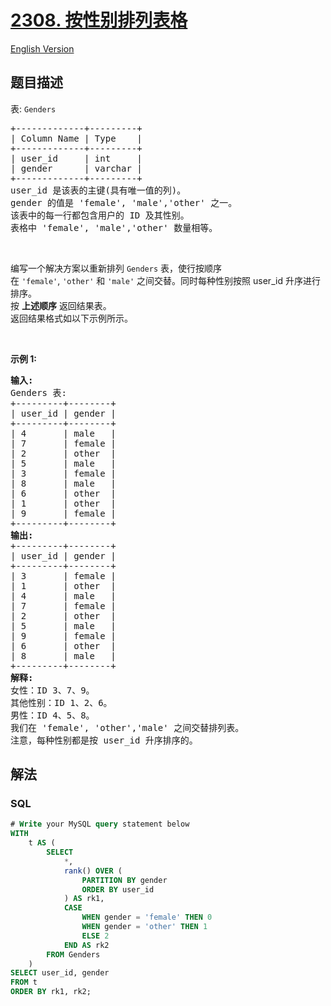# [2308. 按性别排列表格](https://leetcode.cn/problems/arrange-table-by-gender)

[English Version](/solution/2300-2399/2308.Arrange%20Table%20by%20Gender/README_EN.md)

## 题目描述

<!-- 这里写题目描述 -->

<p>表: <code>Genders</code></p>

<pre>
+-------------+---------+
| Column Name | Type    |
+-------------+---------+
| user_id     | int     |
| gender      | varchar |
+-------------+---------+
user_id 是该表的主键(具有唯一值的列)。
gender 的值是 'female', 'male','other' 之一。
该表中的每一行都包含用户的 ID 及其性别。
表格中 'female', 'male','other' 数量相等。
</pre>

<p>&nbsp;</p>

<p>编写一个解决方案以重新排列 <code>Genders</code> 表，使行按顺序在&nbsp;<code>'female'</code>,&nbsp;<code>'other'</code>&nbsp;和&nbsp;<code>'male'</code>&nbsp;之间交替。同时每种性别按照&nbsp;user_id 升序进行排序。<br />
按 <strong>上述顺序</strong> 返回结果表。<br />
返回结果格式如以下示例所示。</p>

<p>&nbsp;</p>

<p><strong>示例 1:</strong></p>

<pre>
<strong>输入:</strong> 
Genders 表:
+---------+--------+
| user_id | gender |
+---------+--------+
| 4       | male   |
| 7       | female |
| 2       | other  |
| 5       | male   |
| 3       | female |
| 8       | male   |
| 6       | other  |
| 1       | other  |
| 9       | female |
+---------+--------+
<strong>输出:</strong> 
+---------+--------+
| user_id | gender |
+---------+--------+
| 3       | female |
| 1       | other  |
| 4       | male   |
| 7       | female |
| 2       | other  |
| 5       | male   |
| 9       | female |
| 6       | other  |
| 8       | male   |
+---------+--------+
<strong>解释:</strong> 
女性：ID 3、7、9。
其他性别：ID 1、2、6。
男性：ID 4、5、8。
我们在 'female', 'other','male' 之间交替排列表。
注意，每种性别都是按 user_id 升序排序的。
</pre>

## 解法

<!-- 这里可写通用的实现逻辑 -->

<!-- tabs:start -->

### **SQL**

<!-- 这里可写当前语言的特殊实现逻辑 -->

```sql
# Write your MySQL query statement below
WITH
    t AS (
        SELECT
            *,
            rank() OVER (
                PARTITION BY gender
                ORDER BY user_id
            ) AS rk1,
            CASE
                WHEN gender = 'female' THEN 0
                WHEN gender = 'other' THEN 1
                ELSE 2
            END AS rk2
        FROM Genders
    )
SELECT user_id, gender
FROM t
ORDER BY rk1, rk2;
```

<!-- tabs:end -->
